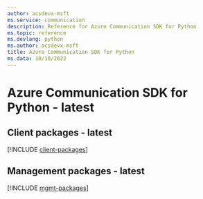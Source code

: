 ```yaml
---
author: acsdevx-msft
ms.service: communication
description: Reference for Azure Communication SDK for Python
ms.topic: reference
ms.devlang: python
ms.author: acsdevx-msft
title: Azure Communication SDK for Python
ms.data: 10/10/2022
---
```

# Azure Communication SDK for Python - latest

## Client packages - latest
[!INCLUDE [client-packages](communication-client-index.md)]
## Management packages - latest
[!INCLUDE [mgmt-packages](communication-mgmt-index.md)]